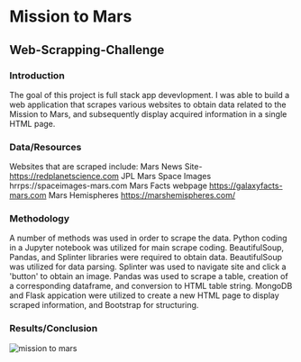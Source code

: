 # Mission to Mars
## Web-Scrapping-Challenge

### Introduction
The goal of this project is full stack app devevlopment. I was able to build a web application that scrapes various websites to obtain data related to the Mission to Mars, and subsequently display acquired information in a single HTML page.  

### Data/Resources
Websites that are scraped include:
Mars News Site- https://redplanetscience.com
JPL Mars Space Images hrrps://spaceimages-mars.com
Mars Facts webpage https://galaxyfacts-mars.com
Mars Hemispheres https://marshemispheres.com/

### Methodology
A number of methods was used in order to scrape the data.  Python coding in a Jupyter notebook was utilized for main scrape coding.  BeautifulSoup, Pandas, and Splinter libraries were required to obtain data.  BeautifulSoup was utilized for data parsing.  Splinter was used to navigate site and click a 'button' to obtain an image.  Pandas was used to scrape a table, creation of a corresponding dataframe, and conversion to HTML table string. MongoDB and Flask appication were utilized to create a new HTML page to display scraped information, and Bootstrap for structuring.  

### Results/Conclusion

![mission to mars](https://user-images.githubusercontent.com/88807979/147621336-2b435d0c-9500-4a04-909f-ff57cce4c5cf.png)

